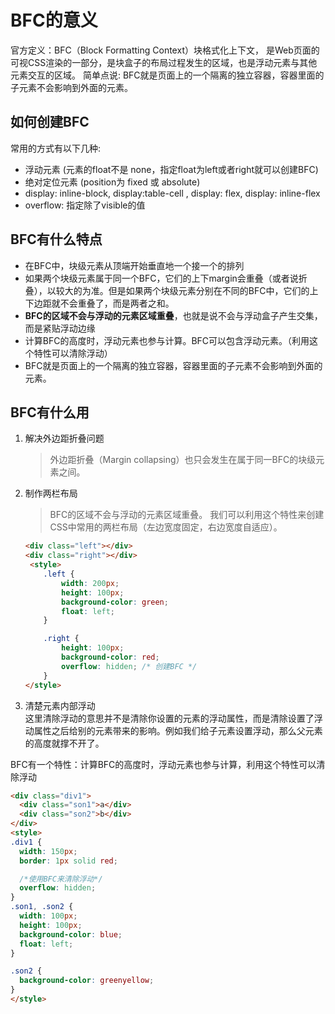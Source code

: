 # BFC的意义

官方定义：BFC（Block Formatting Context）块格式化上下文， 是Web页面的可视CSS渲染的一部分，是块盒子的布局过程发生的区域，也是浮动元素与其他元素交互的区域。
简单点说: BFC就是页面上的一个隔离的独立容器，容器里面的子元素不会影响到外面的元素。

## 如何创建BFC

常用的方式有以下几种:

- 浮动元素 (元素的float不是 none，指定float为left或者right就可以创建BFC)
- 绝对定位元素 (position为 fixed 或 absolute)
- display: inline-block, display:table-cell , display: flex, display: inline-flex
- overflow: 指定除了visible的值

## BFC有什么特点

- 在BFC中，块级元素从顶端开始垂直地一个接一个的排列
- 如果两个块级元素属于同一个BFC，它们的上下margin会重叠（或者说折叠），以较大的为准。但是如果两个块级元素分别在不同的BFC中，它们的上下边距就不会重叠了，而是两者之和。
- **BFC的区域不会与浮动的元素区域重叠**，也就是说不会与浮动盒子产生交集，而是紧贴浮动边缘
- 计算BFC的高度时，浮动元素也参与计算。BFC可以包含浮动元素。（利用这个特性可以清除浮动）
- BFC就是页面上的一个隔离的独立容器，容器里面的子元素不会影响到外面的元素。

## BFC有什么用

1. 解决外边距折叠问题
   > 外边距折叠（Margin collapsing）也只会发生在属于同一BFC的块级元素之间。
2. 制作两栏布局
    > BFC的区域不会与浮动的元素区域重叠。
    我们可以利用这个特性来创建CSS中常用的两栏布局（左边宽度固定，右边宽度自适应）。

    ```html
    <div class="left"></div>
    <div class="right"></div>
     <style>
        .left {
            width: 200px;
            height: 100px;
            background-color: green;
            float: left;
        }

        .right {
            height: 100px;
            background-color: red;
            overflow: hidden; /* 创建BFC */
        }
    </style>
    ```

3. 清楚元素内部浮动  
这里清除浮动的意思并不是清除你设置的元素的浮动属性，而是清除设置了浮动属性之后给别的元素带来的影响。例如我们给子元素设置浮动，那么父元素的高度就撑不开了。

BFC有一个特性：计算BFC的高度时，浮动元素也参与计算，利用这个特性可以清除浮动

```html
<div class="div1">
  <div class="son1">a</div>
  <div class="son2">b</div>
</div>
<style>
.div1 {
  width: 150px;
  border: 1px solid red;

  /*使用BFC来清除浮动*/
  overflow: hidden;
}
.son1, .son2 {
  width: 100px;
  height: 100px;
  background-color: blue;
  float: left;
}

.son2 {
  background-color: greenyellow;
}
</style>
```

